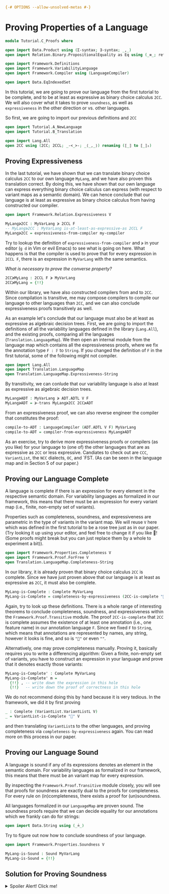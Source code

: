 ```agda
{-# OPTIONS --allow-unsolved-metas #-}
```

# Proving Properties of a Language

```agda
module Tutorial.C_Proofs where

open import Data.Product using (Σ-syntax; ∃-syntax; _,_)
open import Relation.Binary.PropositionalEquality as Eq using (_≡_; refl)

open import Framework.Definitions
open import Framework.VariabilityLanguage
open import Framework.Compiler using (LanguageCompiler)

open import Data.EqIndexedSet
```

In this tutorial, we are going to prove our language from the first
tutorial to be complete, and to be at least as expressive as
binary choice calculus `2CC`.
We will also cover what it takes to prove `soundness`, as well as
`expressiveness` in the other direction or vs. other languages.

So first, we are going to import our previous definitions and `2CC`
```agda
open import Tutorial.A_NewLanguage
open import Tutorial.B_Translation

open import Lang.All
open 2CC using (2CC; 2CCL; _-<_>-; _⟨_,_⟩) renaming (⟦_⟧ to ⟦_⟧₂)
```

## Proving Expressiveness

In the last tutorial, we have shown that we can translate
binary choice calculus `2CC` to our own language `MyLang`,
and we have also proven this translation correct.
By doing this, we have shown that our own language
can express everything binary choice calculus can express
(with respect to variant maps as a semantic domain).
We can hence conclude that our language is at least
as expressive as binary choice calculus from having
constructed our compiler.
```agda
open import Framework.Relation.Expressiveness V

MyLang≽2CC : MyVarLang ≽ 2CCL F
-- MyLang≽2CC : MyVarLang is-at-least-as-expressive-as 2CCL F
MyLang≽2CC = expressiveness-from-compiler my-compiler
```

Try to lookup the definition of `expressiveness-from-compiler` and `≽`
in your editor (`g d` in Vim or evil Emacs) to see what is going on here.
What happens is that the compiler is used to prove that for every expression
in `2CCL F`, there is an expression in `MyVarLang` with the same semantics.

_What is necessary to prove the converse property?_
```agda
2CC≽MyLang : 2CCL F ≽ MyVarLang
2CC≽MyLang = {!!}
```

Within our library, we have also constructed compilers from and to `2CC`.
Since compilation is transitive, me may compose compilers to compile our
language to other languages than `2CC`, and we can also conclude expressiveness
proofs transitively as well.

As an example let's conclude that our language must also be at least as expressive
as algebraic decision trees.
First, we are going to import
the definitions of all the variability languages defined in the library (`Lang.All`), and
the existing proofs, comparing all the languages (`Translation.LanguageMap`).
We then open an internal module from the language map which contains all the
expressiveness proofs, where we fix the annotation type `F : 𝔽` to `String`.
If you changed the definition of `F` in the first tutorial, some of the
following might not compiler.
```agda
open import Lang.All
open import Translation.LanguageMap
open Translation.LanguageMap.Expressiveness-String
```

By transitivity, we can conlude that our variability language is
also at least as expressive as algebraic decision trees.
```agda
MyLang≽ADT : MyVarLang ≽ ADT.ADTL V F
MyLang≽ADT = ≽-trans MyLang≽2CC 2CC≽ADT
```

From an expressiveness proof, we can also reverse engineer the
compiler that constitutes the proof:
```agda
compile-to-ADT : LanguageCompiler (ADT.ADTL V F) MyVarLang
compile-to-ADT = compiler-from-expressiveness MyLang≽ADT
```

As an exercise, try to derive more expressiveness proofs or
compilers (as you like) for your language to (one of) the other
languages that are as expressive as `2CC` or less expressive.
Candiates to check out are `CCC`, `VariantList`, the `NCC` dialects, `OC`, and `FST.
(As can be seen in the language map and in Section 5 of our paper.)

## Proving our Language Complete

A language is complete if there is an expression for
every element in the respective semantic domain.
For variability languages as formalized in our framework,
this means that there must be an expression for every
variant map (i.e., finite, non-empty set of variants).

Properties such as completeness, soundness, and expressiveness
are parametric in the type of variants in the variant map.
We will reuse `V` here which was defined in the first tutorial
to be a rose tree just as in our paper.
(Try looking it up using your editor, and feel free to
change it if you like 🙂! (Some proofs might break but you
can just replace them by a whole to experiment a bit)).

```agda
open import Framework.Properties.Completeness V
open import Framework.Proof.ForFree V
open Translation.LanguageMap.Completeness-String
```

In our library, it is already proven that binary choice calculus `2CC`
is complete. Since we have just proven above that our language is at least
as expressive as `2CC`, it must also be complete.
```agda
MyLang-is-Complete : Complete MyVarLang
MyLang-is-Complete = completeness-by-expressiveness (2CC-is-complete "🍪") MyLang≽2CC
```
Again, try to look up these definitions.
There is a whole range of interesting theorems to conclude completeness, soundness,
and expressiveness within the `Framework.Proof.Transitive` module.
The proof `2CC-is-complete` that `2CC` is complete assumes the existence of at least
one annotation (i.e., one feature name) in our annotation language `F`.
Since we fixed `F` to `String`, which means that annotations are represented by names,
any string, however it looks is fine, and so is `"🍪"` or even `""`.

Alternatively, one may prove completeness manually.
Proving it, basically requires you to write a differencing algorithm:
Given a finite, non-empty set of variants, you have to construct an expression
in your language and prove that it denotes exactly those variants:
```agda
MyLang-is-Complete' : Complete MyVarLang
MyLang-is-Complete' m =
  {!!} , -- write down the expression in this hole
  {!!}   -- write down the proof of correctness in this hole
```
We do not recommend doing this by hand because it is very tedious.
In the framework, we did it by first proving
```agda
_ : Complete (VariantList.VariantListL V)
_ = VariantList-is-Complete "🍇" V
```
and then translating `VariantList`s to the other languages,
and proving completeness via `completeness-by-expressiveness` again.
You can read more on this process in our paper.

## Proving our Language Sound

A language is sound if any of its expressions
denotes an element in the semantic domain.
For variability languages as formalized in our framework,
this means that there must be an variant map for every expression.

By inspecting the `Framework.Proof.Transitive` module closely,
you will see that proofs for soundness are exactly dual to the proofs
for completeness. For every rule on (in)completeness, there exists a proof
for (un)soundness.

All languages formalized in our `LanguageMap` are proven sound.
The soundness proofs require that we can decide equality for our annotations
which we frankly can do for strings:
```agda
open import Data.String using (_≟_)
```

Try to figure out now how to conclude soundness of your language.
```agda
open import Framework.Properties.Soundness V

MyLang-is-Sound : Sound MyVarLang
MyLang-is-Sound = {!!}
```

## Solution for Proving Soundness

<details>
<summary>Spoiler Alert! Click me!</summary>

This is a possible proof of soundness.
```agda
MyLang-is-Sound' : Sound MyVarLang
MyLang-is-Sound' = soundness-by-expressiveness (2CC-is-sound _≟_) 2CC≽MyLang
```
It requires that we have finished the proof of `2CC≽MyLang`.
Alternatively, we could also use a soundness proof for any other existing language,
and then translate our language to it.
Soundness can also be proven directly, but this is again cumbersome, and we
only proved it directly for `VariantList` just as we did for completeness.
```agda
_ : Sound (VariantList.VariantListL V)
_ = VariantList-is-Sound V
```

</details>
